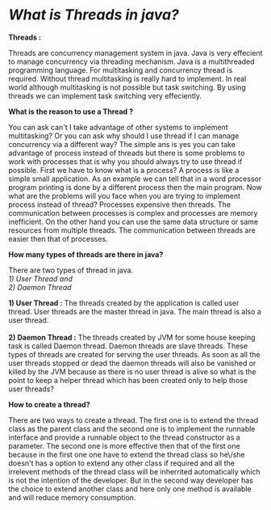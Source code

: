 *What is Threads in java?*
===========================
**Threads :** 
<p>
    Threads are concurrency management system in java. Java is very 
    effecient to manage concurrency via threading mechanism. Java is a multithreaded programming 
    language. For multitasking and concurrency thread is required.
    Without thread multitasking is really hard to implement.
    In real world although multitasking is not possible but task
    switching. By using threads we can implement task switching very effeciently.
</p>

**What is the reason to use a Thread ?** 
<p>
You can ask can't I take advantage of other systems to implement multitasking? 
Or you can ask why should I use thread if I can manage concurrency via a different
way? The simple ans is yes you can take advantage of process instead of 
threads but there is some problems to work with processes that is
why you should always try to use thread if possible. First we have to
know what is a process? A process is like a simple small application. 
As an example we can tell that in a word processor program printing is 
done by a different process then the main program. Now what are
the problems will you face when you are trying to implement process
instead of thread? Processes expensive then threads. The communication
between processes is complex and processes are memory inefficient.
On the other hand you can use the same data structure or same 
resources from multiple threads. The communication between threads
are easier then that of processes.
</p>

**How many types of threads are there in java?**
<p>
    There are two types of thread in java. 
     <br>
     <em>
         1) User Thread and <br>
         2) Daemon Thread
     </em>
    <p>
        <b>1) User Thread :</b> The threads created by the application is called user thread.
         User threads are the master thread in java. The main thread is also a user 
         thread. 
        <br><br>
        <b>2) Daemon Thread :</b> The threads created by JVM for some house keeping task is
        called Daemon thread. Daemon threads are slave threads. These types of threads 
        are created for serving the user threads. As soon as all the user threads stopped
        or dead the daemon threads will also be vanished or killed by the JVM because as 
        there is no user thread is alive so what is the point to keep a helper thread 
        which has been created only to help those user threads?
    </p>
 </p>

**How to create a thread?**
<p>
    There are two ways to create a thread. The first one is to extend the thread
    class as the parent class and the second one is to implement the runnable interface
    and provide a runnable object to the thread constructor as a parameter. 
    The second one is more effective then that of the first one because in the first one 
    one have to extend the thread class so he\/she doesn't has a option to extend any other
    class if required and all the irrelevent methods of the thread class will be inherrited 
    automatically which is not the intention of the developer. But in the second way developer
    has the choice to extend another class and here only one method is available and will reduce
    memory consumption.
</p>